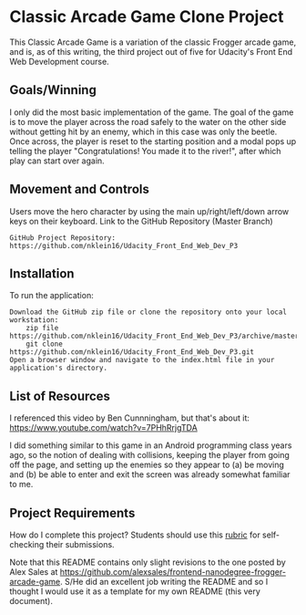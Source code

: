 # Classic Arcade Game Clone Project

This Classic Arcade Game is a variation of the classic Frogger arcade game, and is, as of this writing, the third project out of five for Udacity's Front End Web Development course. 

## Goals/Winning

I only did the most basic implementation of the game.  The goal of the game is to move the player across the road safely to the water on the other side without getting hit by an enemy, which in this case was only the beetle.  Once across, the player is reset to the starting position and a modal pops up telling the player "Congratulations! You made it to the river!", after which play can start over again.

## Movement and Controls

Users move the hero character by using the main up/right/left/down arrow keys on their keyboard.
Link to the GitHub Repository (Master Branch)

    GitHub Project Repository: https://github.com/nklein16/Udacity_Front_End_Web_Dev_P3
    
## Installation

To run the application:

    Download the GitHub zip file or clone the repository onto your local workstation:
        zip file https://github.com/nklein16/Udacity_Front_End_Web_Dev_P3/archive/master.zip
        git clone https://github.com/nklein16/Udacity_Front_End_Web_Dev_P3.git
    Open a browser window and navigate to the index.html file in your application's directory.

## List of Resources

I referenced this video by Ben Cunnningham, but that's about it:
https://www.youtube.com/watch?v=7PHhRrjgTDA

I did something similar to this game in an Android programming class years ago, so the notion of dealing with collisions, keeping the player from going off the page, and setting up the enemies so they appear to (a) be moving and (b) be able to enter and exit the screen was already somewhat familiar to me.  

## Project Requirements
How do I complete this project?
Students should use this [rubric](https://review.udacity.com/#!/rubrics/15/view) for self-checking their submissions.

Note that this README contains only slight revisions to the one posted by Alex Sales at https://github.com/alexsales/frontend-nanodegree-frogger-arcade-game.  S/He did an excellent job writing the README and so I thought I would use it as a template for my own README (this very document).